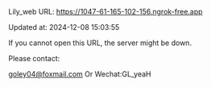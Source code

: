 Lily_web URL: https://1047-61-165-102-156.ngrok-free.app

Updated at: 2024-12-08 15:03:55

If you cannot open this URL, the server might be down.

Please contact: 

goley04@foxmail.com Or Wechat:GL_yeaH